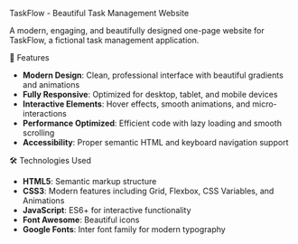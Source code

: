 TaskFlow - Beautiful Task Management Website

A modern, engaging, and beautifully designed one-page website for TaskFlow, a fictional task management application.

 🚀 Features

- **Modern Design**: Clean, professional interface with beautiful gradients and animations
- **Fully Responsive**: Optimized for desktop, tablet, and mobile devices
- **Interactive Elements**: Hover effects, smooth animations, and micro-interactions
- **Performance Optimized**: Efficient code with lazy loading and smooth scrolling
- **Accessibility**: Proper semantic HTML and keyboard navigation support

 🛠 Technologies Used

- **HTML5**: Semantic markup structure
- **CSS3**: Modern features including Grid, Flexbox, CSS Variables, and Animations
- **JavaScript**: ES6+ for interactive functionality
- **Font Awesome**: Beautiful icons
- **Google Fonts**: Inter font family for modern typography

